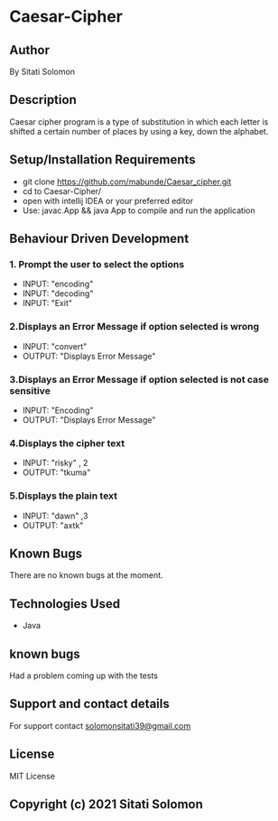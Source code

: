 # Caesar-Cipher
## Author
By Sitati Solomon
## Description
Caesar cipher program is a type of substitution in which each letter is shifted a certain number of places by using a key, down the alphabet.

## Setup/Installation Requirements
* git clone https://github.com/mabunde/Caesar_cipher.git
* cd to Caesar-Cipher/ 
* open with intellij IDEA or your preferred editor
* Use: javac.App && java App to compile and run the application

## Behaviour Driven Development
### 1. Prompt the user to select the options
* INPUT: "encoding"
* INPUT: "decoding"
* INPUT: "Exit"
### 2.Displays an Error Message if option selected is wrong
* INPUT: "convert"
* OUTPUT: "Displays Error Message"
### 3.Displays an Error Message if option selected is not case sensitive
* INPUT: "Encoding"
* OUTPUT: "Displays Error Message"
### 4.Displays the cipher text
* INPUT: "risky" , 2
* OUTPUT: "tkuma"
### 5.Displays the plain text
* INPUT: "dawn" ,3
* OUTPUT: "axtk"
## Known Bugs
There are no known bugs at the moment.

## Technologies Used
* Java
## known bugs
Had a problem coming up with the tests 

## Support and contact details
For support contact 
solomonsitati39@gmail.com

## License
MIT License
## Copyright (c) 2021 Sitati Solomon